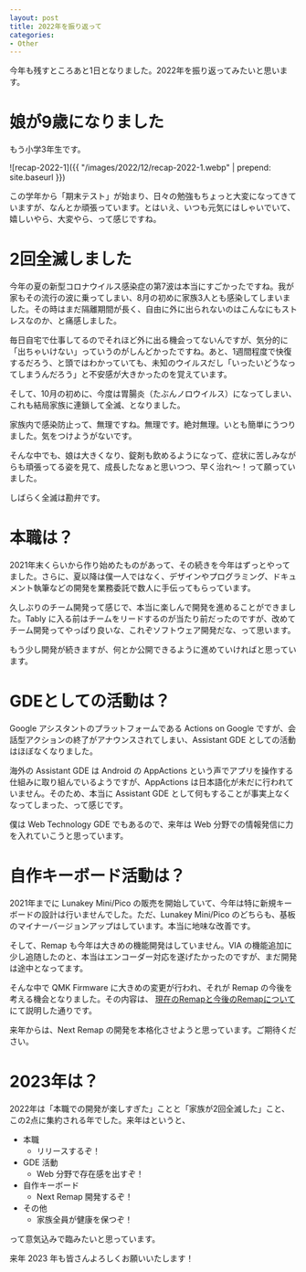 ```yaml
---
layout: post
title: 2022年を振り返って
categories:
- Other
---
```


今年も残すところあと1日となりました。2022年を振り返ってみたいと思います。

# 娘が9歳になりました


もう小学3年生です。


![recap-2022-1]({{ "/images/2022/12/recap-2022-1.webp" | prepend: site.baseurl }})


この学年から「期末テスト」が始まり、日々の勉強もちょっと大変になってきていますが、なんとか頑張っています。とはいえ、いつも元気にはしゃいでいて、嬉しいやら、大変やら、って感じですね。

# 2回全滅しました


今年の夏の新型コロナウイルス感染症の第7波は本当にすごかったですね。我が家もその流行の波に乗ってしまい、8月の初めに家族3人とも感染してしまいました。その時はまだ隔離期間が長く、自由に外に出られないのはこんなにもストレスなのか、と痛感しました。

毎日自宅で仕事してるのでそれほど外に出る機会ってないんですが、気分的に「出ちゃいけない」っていうのがしんどかったですね。あと、1週間程度で快復するだろう、と頭ではわかっていても、未知のウイルスだし「いったいどうなってしまうんだろう」と不安感が大きかったのを覚えています。

そして、10月の初めに、今度は胃腸炎（たぶんノロウイルス）になってしまい、これも結局家族に連鎖して全滅、となりました。

家族内で感染防止って、無理ですね。無理です。絶対無理。いとも簡単にうつりました。気をつけようがないです。

そんな中でも、娘は大きくなり、錠剤も飲めるようになって、症状に苦しみながらも頑張ってる姿を見て、成長したなぁと思いつつ、早く治れ〜！って願っていました。

しばらく全滅は勘弁です。

# 本職は？


2021年末くらいから作り始めたものがあって、その続きを今年はずっとやってました。さらに、夏以降は僕一人ではなく、デザインやプログラミング、ドキュメント執筆などの開発を業務委託で数人に手伝ってもらっています。

久しぶりのチーム開発って感じで、本当に楽しんで開発を進めることができました。Tably に入る前はチームをリードするのが当たり前だったのですが、改めてチーム開発ってやっぱり良いな、これぞソフトウェア開発だな、って思います。

もう少し開発が続きますが、何とか公開できるように進めていければと思っています。

# GDEとしての活動は？


Google アシスタントのプラットフォームである Actions on Google ですが、会話型アクションの終了がアナウンスされてしまい、Assistant GDE としての活動はほぼなくなりました。

海外の Assistant GDE は Android の AppActions という声でアプリを操作する仕組みに取り組んでいるようですが、AppActions は日本語化が未だに行われていません。そのため、本当に Assistant GDE として何もすることが事実上なくなってしまった、って感じです。

僕は Web Technology GDE でもあるので、来年は Web 分野での情報発信に力を入れていこうと思っています。

# 自作キーボード活動は？


2021年までに Lunakey Mini/Pico の販売を開始していて、今年は特に新規キーボードの設計は行いませんでした。ただ、Lunakey Mini/Pico のどちらも、基板のマイナーバージョンアップはしています。本当に地味な改善です。

そして、Remap も今年は大きめの機能開発はしていません。VIA の機能追加に少し追随したのと、本当はエンコーダー対応を遂げたかったのですが、まだ開発は途中となってます。

そんな中で QMK Firmware に大きめの変更が行われ、それが Remap の今後を考える機会となりました。その内容は、 [現在のRemapと今後のRemapについて](https://www.eisbahn.jp/yoichiro/2022/12/next_remap.html) にて説明した通りです。

来年からは、Next Remap の開発を本格化させようと思っています。ご期待ください。

# 2023年は？


2022年は「本職での開発が楽しすぎた」ことと「家族が2回全滅した」こと、この2点に集約される年でした。来年はというと、

* 本職
  * リリースするぞ！
* GDE 活動
  * Web 分野で存在感を出すぞ！
* 自作キーボード
  * Next Remap 開発するぞ！
* その他
  * 家族全員が健康を保つぞ！

って意気込みで臨みたいと思っています。

来年 2023 年も皆さんよろしくお願いいたします！

